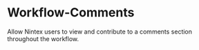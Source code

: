 # Workflow-Comments
Allow Nintex users to view and contribute to a comments section throughout the workflow.
